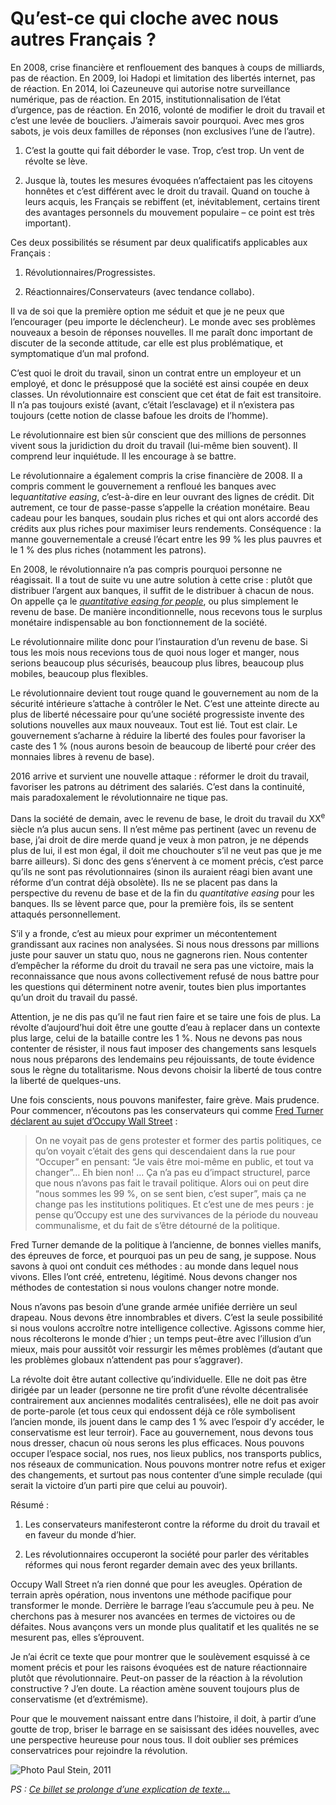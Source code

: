 # Qu’est-ce qui cloche avec nous autres Français ?

En 2008, crise financière et renflouement des banques à coups de milliards, pas de réaction. En 2009, loi Hadopi et limitation des libertés internet, pas de réaction. En 2014, loi Cazeuneuve qui autorise notre surveillance numérique, pas de réaction. En 2015, institutionnalisation de l’état d’urgence, pas de réaction. En 2016, volonté de modifier le droit du travail et c’est une levée de boucliers. J’aimerais savoir pourquoi. Avec mes gros sabots, je vois deux familles de réponses (non exclusives l’une de l’autre).

1. C’est la goutte qui fait déborder le vase. Trop, c’est trop. Un vent de révolte se lève.

2. Jusque là, toutes les mesures évoquées n’affectaient pas les citoyens honnêtes et c’est différent avec le droit du travail. Quand on touche à leurs acquis, les Français se rebiffent (et, inévitablement, certains tirent des avantages personnels du mouvement populaire – ce point est très important).

Ces deux possibilités se résument par deux qualificatifs applicables aux Français :

1. Révolutionnaires/Progressistes.

2. Réactionnaires/Conservateurs (avec tendance collabo).

Il va de soi que la première option me séduit et que je ne peux que l’encourager (peu importe le déclencheur). Le monde avec ses problèmes nouveaux a besoin de réponses nouvelles. Il me paraît donc important de discuter de la seconde attitude, car elle est plus problématique, et symptomatique d’un mal profond.

C’est quoi le droit du travail, sinon un contrat entre un employeur et un employé, et donc le présupposé que la société est ainsi coupée en deux classes. Un révolutionnaire est conscient que cet état de fait est transitoire. Il n’a pas toujours existé (avant, c’était l’esclavage) et il n’existera pas toujours (cette notion de classe bafoue les droits de l’homme).

Le révolutionnaire est bien sûr conscient que des millions de personnes vivent sous la juridiction du droit du travail (lui-même bien souvent). Il comprend leur inquiétude. Il les encourage à se battre.

Le révolutionnaire a également compris la crise financière de 2008. Il a compris comment le gouvernement a renfloué les banques avec le*quantitative easing*, c’est-à-dire en leur ouvrant des lignes de crédit. Dit autrement, ce tour de passe-passe s’appelle la création monétaire. Beau cadeau pour les banques, soudain plus riches et qui ont alors accordé des crédits aux plus riches pour maximiser leurs rendements. Conséquence : la manne gouvernementale a creusé l’écart entre les 99 % les plus pauvres et le 1 % des plus riches (notamment les patrons).

En 2008, le révolutionnaire n’a pas compris pourquoi personne ne réagissait. Il a tout de suite vu une autre solution à cette crise : plutôt que distribuer l’argent aux banques, il suffit de le distribuer à chacun de nous. On appelle ça le [*quantitative easing for people*](http://www.qe4people.eu/), ou plus simplement le revenu de base. De manière inconditionnelle, nous recevons tous le surplus monétaire indispensable au bon fonctionnement de la société.

Le révolutionnaire milite donc pour l’instauration d’un revenu de base. Si tous les mois nous recevions tous de quoi nous loger et manger, nous serions beaucoup plus sécurisés, beaucoup plus libres, beaucoup plus mobiles, beaucoup plus flexibles.

Le révolutionnaire devient tout rouge quand le gouvernement au nom de la sécurité intérieure s’attache à contrôler le Net. C’est une atteinte directe au plus de liberté nécessaire pour qu’une société progressiste invente des solutions nouvelles aux maux nouveaux. Tout est lié. Tout est clair. Le gouvernement s’acharne à réduire la liberté des foules pour favoriser la caste des 1 % (nous aurons besoin de beaucoup de liberté pour créer des monnaies libres à revenu de base).

2016 arrive et survient une nouvelle attaque : réformer le droit du travail, favoriser les patrons au détriment des salariés. C’est dans la continuité, mais paradoxalement le révolutionnaire ne tique pas.

Dans la société de demain, avec le revenu de base, le droit du travail du XX<sup>e</sup> siècle n’a plus aucun sens. Il n’est même pas pertinent (avec un revenu de base, j’ai droit de dire merde quand je veux à mon patron, je ne dépends plus de lui, il est mon égal, il doit me chouchouter s’il ne veut pas que je me barre ailleurs). Si donc des gens s’énervent à ce moment précis, c’est parce qu’ils ne sont pas révolutionnaires (sinon ils auraient réagi bien avant une réforme d’un contrat déjà obsolète). Ils ne se placent pas dans la perspective du revenu de base et de la fin du *quantitative easing* pour les banques. Ils se lèvent parce que, pour la première fois, ils se sentent attaqués personnellement.

S’il y a fronde, c’est au mieux pour exprimer un mécontentement grandissant aux racines non analysées. Si nous nous dressons par millions juste pour sauver un statu quo, nous ne gagnerons rien. Nous contenter d’empêcher la réforme du droit du travail ne sera pas une victoire, mais la reconnaissance que nous avons collectivement refusé de nous battre pour les questions qui déterminent notre avenir, toutes bien plus importantes qu’un droit du travail du passé.

Attention, je ne dis pas qu’il ne faut rien faire et se taire une fois de plus. La révolte d’aujourd’hui doit être une goutte d’eau à replacer dans un contexte plus large, celui de la bataille contre les 1 %. Nous ne devons pas nous contenter de résister, il nous faut imposer des changements sans lesquels nous nous préparons des lendemains peu réjouissants, de toute évidence sous le règne du totalitarisme. Nous devons choisir la liberté de tous contre la liberté de quelques-uns.

Une fois conscients, nous pouvons manifester, faire grève. Mais prudence. Pour commencer, n’écoutons pas les conservateurs qui comme [Fred Turner déclarent au sujet d’Occupy Wall Street](http://m.slate.fr/story/95899/fred-turner-technologies) :

> On ne voyait pas de gens protester et former des partis politiques, ce qu’on voyait c’était des gens qui descendaient dans la rue pour “Occuper” en pensant: “Je vais être moi-même en public, et tout va changer”… Eh bien non! … Ça n’a pas eu d’impact structurel, parce que nous n’avons pas fait le travail politique. Alors oui on peut dire “nous sommes les 99 %, on se sent bien, c’est super”, mais ça ne change pas les institutions politiques. Et c’est une de mes peurs : je pense qu’Occupy est une des survivances de la période du nouveau communalisme, et du fait de s’être détourné de la politique.

Fred Turner demande de la politique à l’ancienne, de bonnes vielles manifs, des épreuves de force, et pourquoi pas un peu de sang, je suppose. Nous savons à quoi ont conduit ces méthodes : au monde dans lequel nous vivons. Elles l’ont créé, entretenu, légitimé. Nous devons changer nos méthodes de contestation si nous voulons changer notre monde.

Nous n’avons pas besoin d’une grande armée unifiée derrière un seul drapeau. Nous devons être innombrables et divers. C’est la seule possibilité si nous voulons accroître notre intelligence collective. Agissons comme hier, nous récolterons le monde d’hier ; un temps peut-être avec l’illusion d’un mieux, mais pour aussitôt voir ressurgir les mêmes problèmes (d’autant que les problèmes globaux n’attendent pas pour s’aggraver).

La révolte doit être autant collective qu’individuelle. Elle ne doit pas être dirigée par un leader (personne ne tire profit d’une révolte décentralisée contrairement aux anciennes modalités centralisées), elle ne doit pas avoir de porte-parole (et tous ceux qui endossent déjà ce rôle symbolisent l’ancien monde, ils jouent dans le camp des 1 % avec l’espoir d’y accéder, le conservatisme est leur terroir). Face au gouvernement, nous devons tous nous dresser, chacun où nous serons les plus efficaces. Nous pouvons occuper l’espace social, nos rues, nos lieux publics, nos transports publics, nos réseaux de communication. Nous pouvons montrer notre refus et exiger des changements, et surtout pas nous contenter d’une simple reculade (qui serait la victoire d’un parti pire que celui au pouvoir).

Résumé :

1. Les conservateurs manifesteront contre la réforme du droit du travail et en faveur du monde d’hier.

2. Les révolutionnaires occuperont la société pour parler des véritables réformes qui nous feront regarder demain avec des yeux brillants.

Occupy Wall Street n’a rien donné que pour les aveugles. Opération de terrain après opération, nous inventons une méthode pacifique pour transformer le monde. Derrière le barrage l’eau s’accumule peu à peu. Ne cherchons pas à mesurer nos avancées en termes de victoires ou de défaites. Nous avançons vers un monde plus qualitatif et les qualités ne se mesurent pas, elles s’éprouvent.

Je n’ai écrit ce texte que pour montrer que le soulèvement esquissé à ce moment précis et pour les raisons évoquées est de nature réactionnaire plutôt que révolutionnaire. Peut-on passer de la réaction à la révolution constructive ? J’en doute. La réaction amène souvent toujours plus de conservatisme (et d’extrémisme).

Pour que le mouvement naissant entre dans l’histoire, il doit, à partir d’une goutte de trop, briser le barrage en se saisissant des idées nouvelles, avec une perspective heureuse pour nous tous. Il doit oublier ses prémices conservatrices pour rejoindre la révolution.

![Photo Paul Stein, 2011](https://tcrouzet.com/images_tc/2016/02/occupy-600x400.jpg)

*PS : [Ce billet se prolonge d’une explication de texte…](/2016/02/29/%e2%80%8eonvautmieuxqueca%e2%80%ac-explication-de-texte)*